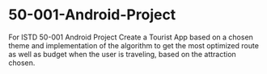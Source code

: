 # 50-001-Android-Project
For ISTD 50-001 Android Project
Create a Tourist App based on a chosen theme and implementation of the algorithm to get the most optimized route as well as budget when the user is traveling, based on the attraction chosen. 

